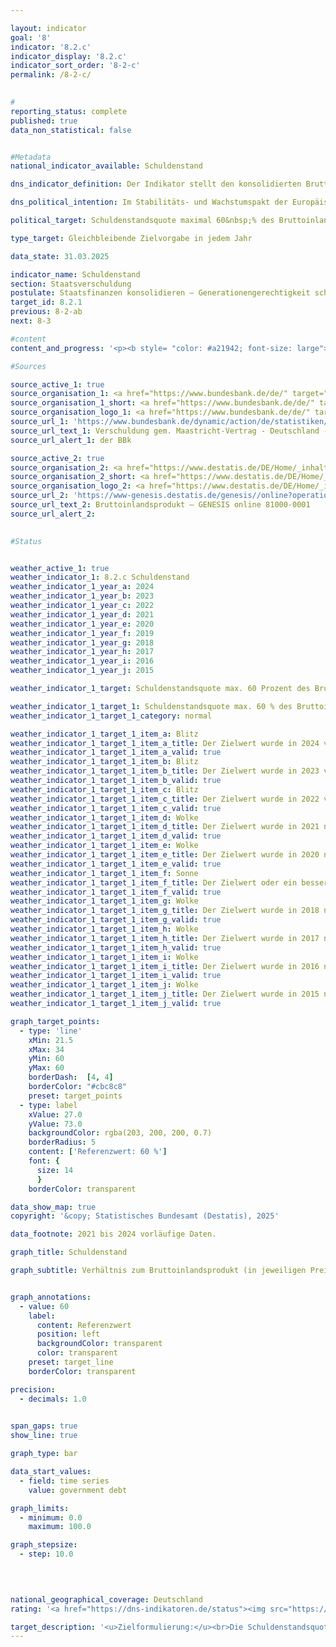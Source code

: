 ```yaml
---

layout: indicator        
goal: '8'        
indicator: '8.2.c'        
indicator_display: '8.2.c'        
indicator_sort_order: '8-2-c'        
permalink: /8-2-c/        
        

#
reporting_status: complete        
published: true        
data_non_statistical: false        


#Metadata        
national_indicator_available: Schuldenstand        

dns_indicator_definition: Der Indikator stellt den konsolidierten Bruttoschuldenstand des Staates (gemäß den Vorgaben des Maastricht-Vertrages) in Relation zum Bruttoinlandsprodukt (BIP) in jeweiligen Preisen (in %) dar. Der Indikator dient als Maßzahl der Staatsverschuldung.        

dns_political_intention: Im Stabilitäts- und Wachstumspakt der Europäischen Union (EU) ist der Referenzwert für die maximale Schuldenstandsquote auf 60&nbsp;% des Bruttoinlandsprodukts (BIP) festgelegt.        

political_target: Schuldenstandsquote maximal 60&nbsp;% des Bruttoinlandsprodukts (BIP); Beibehaltung bis 2030        

type_target: Gleichbleibende Zielvorgabe in jedem Jahr        

data_state: 31.03.2025        

indicator_name: Schuldenstand        
section: Staatsverschuldung        
postulate: Staatsfinanzen konsolidieren – Generationengerechtigkeit schaffen        
target_id: 8.2.1        
previous: 8-2-ab        
next: 8-3        

#content         
content_and_progress: '<p><b style= "color: #a21942; font-size: large">8.2.c Schuldenstand</b><br><br>Für Deutschland werden die Staatsschulden von der Deutschen Bundesbank gemäß den Vorgaben des Maastricht-Vertrages zweimal jährlich auf Grundlage der Berechnungen des Statistischen Bundesamtes ermittelt. Das Bruttoinlandsprodukt (BIP) in jeweiligen Preisen wird im Rahmen der Volkswirtschaftlichen Gesamtrechnungen (VGR) vom Statistischen Bundesamt berechnet. Die Schuldenstandsquote wird sowohl durch die Lage der öffentlichen Haushalte als auch durch die wirtschaftliche Entwicklung beeinflusst. Bei gleichbleibender Staatsverschuldung sinkt die Schuldenstandsquote daher umso schneller, je stärker das BIP wächst. Umgekehrt kann die Schuldenstandsquote auch steigen, selbst wenn die absoluten Schulden zurückgehen, sofern das BIP im gleichen Zeitraum einen stärkeren Rückgang aufweist. Unberücksichtigt bleibt dabei die implizite Staatsverschuldung&nbsp;–&nbsp;also die zukünftig zugesicherten, aber noch nicht erbrachten Zahlungsverpflichtungen des Staates.<br><br>Die Schuldenstandsquote in Deutschland lag zwischen 2003&nbsp;und 2018&nbsp;über dem für die Europäischen Union (EU) vorgegebenen Referenzwert. Nachdem sie infolge der Konsolidierung der öffentlichen Haushalte von 67,1&nbsp;% im Jahr 2005&nbsp;auf 63,7&nbsp;% im Jahr 2007&nbsp;gesunken ist, stieg sie bis 2010&nbsp;auf ihren Höchststand von 81,0&nbsp;%. Dieser Anstieg ist vor dem Hintergrund der Finanzmarkt- und Wirtschaftskrise zu sehen. Seit 2012&nbsp;nahm die Schuldenstandsquote kontinuierlich ab und unterschritt im Jahr 2019&nbsp;mit 58,7&nbsp;% erstmals wieder den Maastricht-Referenzwert von 60&nbsp;%. Infolge der Corona-Pandemie stieg sie erneut deutlich an und erreichte im Jahr 2021&nbsp;einen Wert von 68,1&nbsp;%. Im aktuellen Berichtsjahr 2024&nbsp;lag die Schuldenstandsquote nach vorläufigen Berechnungen bei 62,5&nbsp;%.<br><br>Im europäischen Vergleich unterschritten im Jahr 2024&nbsp;fünfzehn EU-Mitgliedstaaten den Referenzwert von 60&nbsp;%. Der EU-Durchschnitt der Schuldenstandsquote lag 2024&nbsp;bei 81,0&nbsp;%. Die höchsten Quoten verzeichneten Griechenland mit 153,6&nbsp;% und Italien mit 135,3&nbsp;%, während Estland mit 23,6&nbsp;% die niedrigste Schuldenstandsquote aufwies.<br><br>Während die konsolidierten Schulden des Gesamtstaates seit 1991&nbsp;kontinuierlich anstiegen, gingen sie erstmals im Jahr 2013&nbsp;zurück und sanken ab 2015&nbsp;fortlaufend. Im Jahr 2019&nbsp;beliefen sich die konsolidierten Schulden des öffentlichen Gesamthaushaltes auf 2&nbsp;076&nbsp;Milliarden Euro. Bis 2024&nbsp;stiegen sie infolge der Corona-Pandemie und des Angriffskrieges gegen die Ukraine auf 2&nbsp;689&nbsp;Milliarden Euro an und erreichten damit den höchsten Stand seit 1991. Rechnerisch entfielen im Jahr 2024&nbsp;rund 31&nbsp;740&nbsp;Euro Schulden auf jede Einwohnerin bzw. jeden Einwohner; 1991&nbsp;lag dieser Wert noch bei 7&nbsp;765&nbsp;Euro. Die nicht-konsolidierten Schulden beliefen sich im Jahr 2024&nbsp;auf 2&nbsp;728&nbsp;Milliarden Euro. Davon entfielen 69,4&nbsp;% auf den Bund, 23,4&nbsp;% auf die Länder, 7,1&nbsp;% auf die Gemeinden und 0,1&nbsp;% auf die Sozialversicherung.<br><br>Den Schulden des Staates stehen auf der Aktivseite der Vermögensbilanz die Vermögensgüter (Sach- und Geldvermögen) gegenüber. Nach der Vermögensrechnung des Statistischen Bundesamtes hatten die Sachanlagen im Jahr 2023&nbsp;einen Vermögenswert (nach Abschreibungen) von 2&nbsp;022&nbsp;Milliarden Euro. Die größte Vermögensposition des Staates stellten die Bauten&nbsp;–&nbsp;wie Straßen, Schulen und öffentliche Gebäude&nbsp;–&nbsp;mit 1&nbsp;709&nbsp;Milliarden Euro dar. Das Geldvermögen belief sich im Jahr 2023&nbsp;auf 1&nbsp;546&nbsp;Milliarden Euro. Innerhalb dieser Position bildeten die Wertpapiere mit einem Anteil von 53,6&nbsp;% den größten Vermögenswert.</p>'                

#Sources        

source_active_1: true
source_organisation_1: <a href="https://www.bundesbank.de/de/" target="_blank" onclick="return confirm_alert('der BBk', 'De')">Deutsche Bundesbank</a>
source_organisation_1_short: <a href="https://www.bundesbank.de/de/" target="_blank" onclick="return confirm_alert('der BBk', 'De')">Deutsche Bundesbank</a>
source_organisation_logo_1: <a href="https://www.bundesbank.de/de/" target="_blank" onclick="return confirm_alert('der BBk', 'De')"><img src="https://dns-indikatoren.de/public/OrgImgDe/bundesbank.png" alt="Deutsche Bundesbank" title=" Klicken Sie hier um zur Homepage der Organisation Deutsche Bundesbank zu gelangen." style="height:60px; width:148px; border:transparent"/></a>
source_url_1: 'https://www.bundesbank.de/dynamic/action/de/statistiken/zeitreihen-datenbanken/zeitreihen-datenbank/759778/759778?listId=www_v27_web011_21a'
source_url_text_1: Verschuldung gem. Maastricht-Vertrag - Deutschland - Gesamtstaat
source_url_alert_1: der BBk

source_active_2: true
source_organisation_2: <a href="https://www.destatis.de/DE/Home/_inhalt.html" target="_blank">Statistisches Bundesamt</a>
source_organisation_2_short: <a href="https://www.destatis.de/DE/Home/_inhalt.html" target="_blank">Statistisches Bundesamt</a>
source_organisation_logo_2: <a href="https://www.destatis.de/DE/Home/_inhalt.html" target="_blank"><img src="https://dns-indikatoren.de/public/OrgImgDe/destatis.png" alt="Statistisches Bundesamt" title=" Klicken Sie hier um zur Homepage der Organisation Statistisches Bundesamt zu gelangen." style="height:60px; width:148px; border:transparent"/></a>
source_url_2: 'https://www-genesis.destatis.de/genesis//online?operation=table&code=81000-0001&bypass=true&levelindex=0&levelid=1660822010108&language=de'
source_url_text_2: Bruttoinlandsprodukt – GENESIS online 81000-0001
source_url_alert_2: 
        

#Status        


weather_active_1: true
weather_indicator_1: 8.2.c Schuldenstand
weather_indicator_1_year_a: 2024
weather_indicator_1_year_b: 2023
weather_indicator_1_year_c: 2022
weather_indicator_1_year_d: 2021
weather_indicator_1_year_e: 2020
weather_indicator_1_year_f: 2019
weather_indicator_1_year_g: 2018
weather_indicator_1_year_h: 2017
weather_indicator_1_year_i: 2016
weather_indicator_1_year_j: 2015

weather_indicator_1_target: Schuldenstandsquote max. 60 Prozent des Bruttoinlandsprodukts (BIP), Beibehaltung bis 2030

weather_indicator_1_target_1: Schuldenstandsquote max. 60 % des Bruttoinlandsprodukts (BIP), Beibehaltung bis 2030
weather_indicator_1_target_1_category: normal

weather_indicator_1_target_1_item_a: Blitz
weather_indicator_1_target_1_item_a_title: Der Zielwert wurde in 2024 verfehlt und der Indikator hat sich im Durchschnitt der vorangegangenen Veränderungen nicht in Richtung des Ziels bewegt.
weather_indicator_1_target_1_item_a_valid: true
weather_indicator_1_target_1_item_b: Blitz
weather_indicator_1_target_1_item_b_title: Der Zielwert wurde in 2023 verfehlt und der Indikator hat sich im Durchschnitt der vorangegangenen Veränderungen nicht in Richtung des Ziels bewegt.
weather_indicator_1_target_1_item_b_valid: true
weather_indicator_1_target_1_item_c: Blitz
weather_indicator_1_target_1_item_c_title: Der Zielwert wurde in 2022 verfehlt und der Indikator hat sich im Durchschnitt der vorangegangenen Veränderungen nicht in Richtung des Ziels bewegt.
weather_indicator_1_target_1_item_c_valid: true
weather_indicator_1_target_1_item_d: Wolke
weather_indicator_1_target_1_item_d_title: Der Zielwert wurde in 2021 nicht erreicht, aber die durchschnittliche Entwicklung wies in die gewünschte Richtung.
weather_indicator_1_target_1_item_d_valid: true
weather_indicator_1_target_1_item_e: Wolke
weather_indicator_1_target_1_item_e_title: Der Zielwert wurde in 2020 nicht erreicht, aber die durchschnittliche Entwicklung wies in die gewünschte Richtung.
weather_indicator_1_target_1_item_e_valid: true
weather_indicator_1_target_1_item_f: Sonne
weather_indicator_1_target_1_item_f_title: Der Zielwert oder ein besserer Wert wurde in 2019 erreicht und die durchschnittliche Veränderung deutete nicht in Richtung einer Verschlechterung.
weather_indicator_1_target_1_item_f_valid: true
weather_indicator_1_target_1_item_g: Wolke
weather_indicator_1_target_1_item_g_title: Der Zielwert wurde in 2018 nicht erreicht, aber die durchschnittliche Entwicklung wies in die gewünschte Richtung.
weather_indicator_1_target_1_item_g_valid: true
weather_indicator_1_target_1_item_h: Wolke
weather_indicator_1_target_1_item_h_title: Der Zielwert wurde in 2017 nicht erreicht, aber die durchschnittliche Entwicklung wies in die gewünschte Richtung.
weather_indicator_1_target_1_item_h_valid: true
weather_indicator_1_target_1_item_i: Wolke
weather_indicator_1_target_1_item_i_title: Der Zielwert wurde in 2016 nicht erreicht, aber die durchschnittliche Entwicklung wies in die gewünschte Richtung.
weather_indicator_1_target_1_item_i_valid: true
weather_indicator_1_target_1_item_j: Wolke
weather_indicator_1_target_1_item_j_title: Der Zielwert wurde in 2015 nicht erreicht, aber die durchschnittliche Entwicklung wies in die gewünschte Richtung.
weather_indicator_1_target_1_item_j_valid: true        

graph_target_points:
  - type: 'line'
    xMin: 21.5
    xMax: 34
    yMin: 60
    yMax: 60
    borderDash:  [4, 4]
    borderColor: "#cbc8c8"
    preset: target_points
  - type: label
    xValue: 27.0
    yValue: 73.0
    backgroundColor: rgba(203, 200, 200, 0.7)
    borderRadius: 5
    content: ['Referenzwert: 60 %']
    font: {
      size: 14
      }
    borderColor: transparent        

data_show_map: true        
copyright: '&copy; Statistisches Bundesamt (Destatis), 2025'        

data_footnote: 2021 bis 2024 vorläufige Daten.        

graph_title: Schuldenstand        

graph_subtitle: Verhältnis zum Bruttoinlandsprodukt (in jeweiligen Preisen)        


graph_annotations:
  - value: 60
    label:
      content: Referenzwert
      position: left
      backgroundColor: transparent
      color: transparent
    preset: target_line
    borderColor: transparent        

precision: 
  - decimals: 1.0
            

span_gaps: true        
show_line: true        

graph_type: bar                

data_start_values: 
  - field: time series
    value: government debt        

graph_limits: 
  - minimum: 0.0
    maximum: 100.0        

graph_stepsize: 
  - step: 10.0
            

                        

national_geographical_coverage: Deutschland                
rating: '<a href="https://dns-indikatoren.de/status"><img src="https://sdg-indikatoren.de/public/Wettersymbole/Blitz.png" title="Der Zielwert wurde in 2024 verfehlt und der Indikator hat sich im Durchschnitt der vorangegangenen Veränderungen nicht in Richtung des Ziels bewegt." alt="Wettersymbol Blitz"/></a>'        

target_description: '<u>Zielformulierung:</u><br>Die Schuldenstandsquote soll jedes Jahr höchstens 60&nbsp;% des Bruttoinlandsprodukts betragen.<br><br><u>Bewertung:</u><br>Ausgehend von der Zielformulierung lag der Indikator 8.2.c im Jahr 2024&nbsp;über dem politisch festgelegten Zielwert. Auch die durchschnittliche Entwicklung der Jahre 2019&nbsp;bis 2024&nbsp;weist in Richtung einer Steigerung. Der Indikator 8.2.c wird daher für das Jahr 2024&nbsp;mit <b>Gewitter</b> bewertet.<br><br><u>Datenstand zum Zeitpunkt der Bewertung:</u><br>31.03.2025'        
---
```


